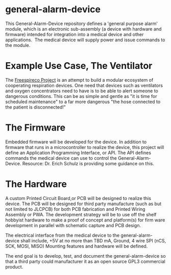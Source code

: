 # general-alarm-device
This General-Alarm-Device repository defines a 'general purpose alarm' module, which is an electronic sub-assembly (a device with hardware and firmware) intended for integration into a medical device and other applications.  The medical device will supply power and issue commands to the module.

# Example Use Case, The Ventilator

The [Freespireco Project](https://github.com/PubInv/freespireco) is an attempt to build a modular ecosystem of cooperating respiration devices. One need that devices such as ventilators and oxygen concentrators need to have is to be able to alert someone to dangerous conditions. This can be as simple and gentle as "it is time for scheduled maintenance" to a far more dangerous "the hose connected to the patient is disconnected!"

# The Firmware

Embedded firmware will be developed for the device.
In addition to firmware that runs in a microcontroller to realize the device, this project will define an Application Programming Interface, or API. The API defines commands the medical device can use to control the General-Alarm-Device.
Resource: Dr. Erich Schulz is providing some guidance on this.

# The Hardware

A custom Printed Circuit Board,or PCB will be designed to realize this device.
The PCB will be designed for third party manufacture (such as but not limited to JLCPCB) for both PCB fabrication and Printed Wiring Assembly or PWA.
The development strategy will be to use off the shelf hobbyist hardware to make a proof of concept and platform(s) for firm ware development in parallel with schematic capture and PCB design.

The electrical interface from the medical device to the general-alarm-device shall include, +5V at no more than TBD mA, Ground, 4 wire SPI (nCS, SCK, MOSI, MISO) Mounting features and hardware will be defined.

The end goal is to develop, test, and document the general-alarm-device so that a third party could manufacturer it as an open source GPL3 commercial product.
